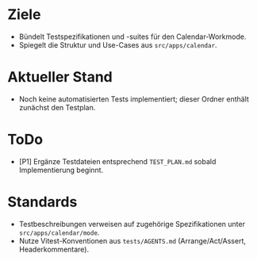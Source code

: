 # Ziele
- Bündelt Testspezifikationen und -suites für den Calendar-Workmode.
- Spiegelt die Struktur und Use-Cases aus `src/apps/calendar`.

# Aktueller Stand
- Noch keine automatisierten Tests implementiert; dieser Ordner enthält zunächst den Testplan.

# ToDo
- [P1] Ergänze Testdateien entsprechend `TEST_PLAN.md` sobald Implementierung beginnt.

# Standards
- Testbeschreibungen verweisen auf zugehörige Spezifikationen unter `src/apps/calendar/mode`.
- Nutze Vitest-Konventionen aus `tests/AGENTS.md` (Arrange/Act/Assert, Headerkommentare).
